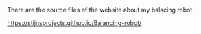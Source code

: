 There are the source files of the website about my balacing robot.

https://stijnsprojects.github.io/Balancing-robot/
